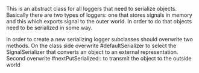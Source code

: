 This is an abstract class for all loggers that need to serialize objects. Basically there are two types of loggers: one that stores signals in memory and this which exports signal to the outer world. In order to do that objects need to be serialized in some way.

In order to create a new serializing logger subclasses should overwrite two methods. On the class side overwrite #defaultSerializer to select the SignalSerializer that converts an object to an external representation. Second overwrite #nextPutSerialized:: to transmit the object to the outside world